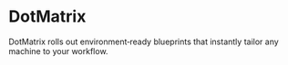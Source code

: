 # DotMatrix
DotMatrix rolls out environment‑ready blueprints that instantly tailor any machine to your workflow.
